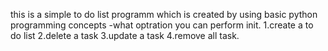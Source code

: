 this is a simple to do list programm which is created by using basic python programming concepts
-what optration you can perform init.
1.create a to do list
2.delete a task
3.update a task
4.remove all task.
